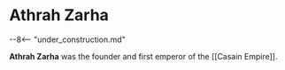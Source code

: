 # Athrah Zarha

--8<-- "under_construction.md"

**Athrah Zarha** was the founder and first emperor of the [[Casain Empire]].